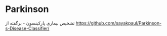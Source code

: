# Parkinson
تشخیص بیماری پارکینسون - برگفته از 
https://github.com/sayakpaul/Parkinson-s-Disease-Classifier/

